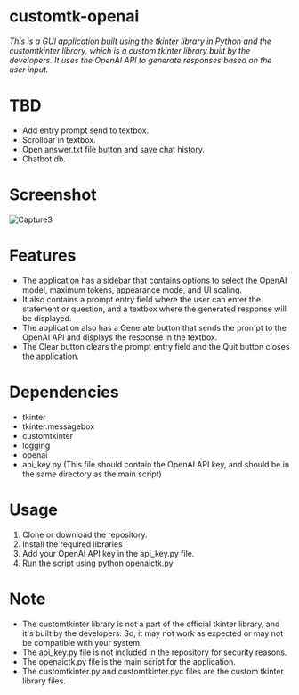 # customtk-openai
*This is a GUI application built using the tkinter library in Python and the customtkinter library, which is a custom tkinter library built by the developers. It uses the OpenAI API to generate responses based on the user input.*

# TBD
* Add entry prompt send to textbox.
* Scrollbar in textbox.
* Open answer.txt file button and save chat history.
* Chatbot db.

# Screenshot

![Capture3](https://user-images.githubusercontent.com/86234226/215315992-cc9af43e-4bb8-4543-9590-b6a25ea120e9.PNG)

# Features
* The application has a sidebar that contains options to select the OpenAI model, maximum tokens, appearance mode, and UI scaling.
* It also contains a prompt entry field where the user can enter the statement or question, and a textbox where the generated response will be displayed.
* The application also has a Generate button that sends the prompt to the OpenAI API and displays the response in the textbox.
* The Clear button clears the prompt entry field and the Quit button closes the application.
# Dependencies
* tkinter
* tkinter.messagebox
* customtkinter
* logging
* openai
* api_key.py (This file should contain the OpenAI API key, and should be in the same directory as the main script)
# Usage
1. Clone or download the repository.
2. Install the required libraries
3. Add your OpenAI API key in the api_key.py file.
4. Run the script using python openaictk.py

# Note
* The customtkinter library is not a part of the official tkinter library, and it's built by the developers. So, it may not work as expected or may not be compatible with your system.
* The api_key.py file is not included in the repository for security reasons.
* The openaictk.py file is the main script for the application.
* The customtkinter.py and customtkinter.pyc files are the custom tkinter library files.
